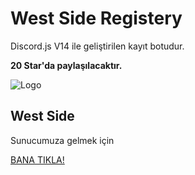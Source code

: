 
# West Side Registery

Discord.js V14 ile geliştirilen kayıt botudur.

**20 Star'da paylaşılacaktır.**


![Logo](https://cdn.discordapp.com/attachments/939565555504009226/1109393337347223572/gip123hy_1.gif)

    
## West Side

Sunucumuza gelmek için

[BANA TIKLA!](https://discord.gg/west-side)

  
